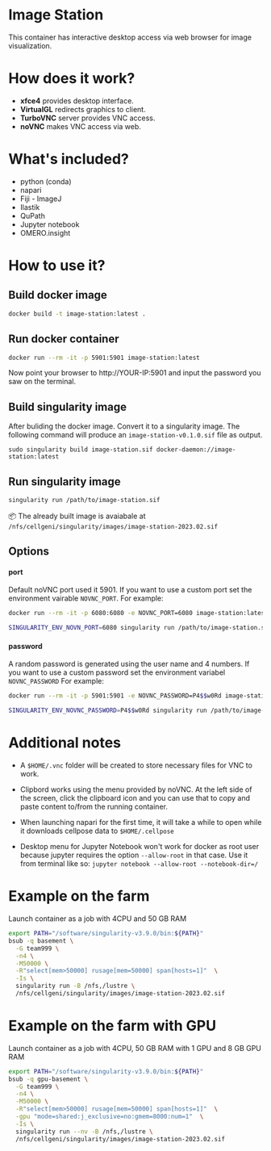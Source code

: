# Image Station

This container has interactive desktop access via web browser for image visualization.

# How does it work?

- **xfce4** provides desktop interface.
- **VirtualGL** redirects graphics to client.
- **TurboVNC** server provides VNC access.
- **noVNC** makes VNC access via web.

# What's included?

- python (conda)
- napari
- Fiji - ImageJ
- Ilastik
- QuPath
- Jupyter notebook
- OMERO.insight

# How to use it?

## Build docker image

```bash
docker build -t image-station:latest .
```

## Run docker container

```bash
docker run --rm -it -p 5901:5901 image-station:latest
```

Now point your browser to http://YOUR-IP:5901 and input the password you saw on the terminal.

## Build singularity image

After buliding the docker image. Convert it to a singularity image. The following command will produce an `image-station-v0.1.0.sif` file as output.

```
sudo singularity build image-station.sif docker-daemon://image-station:latest
```

## Run singularity image

```bash
singularity run /path/to/image-station.sif
```

📦 The already built image is avaiabale at `/nfs/cellgeni/singularity/images/image-station-2023.02.sif`

## Options

#### port
Default noVNC port used it 5901. If you want to use a custom port set the environment vairable `NOVNC_PORT`.
For example:

```bash
docker run --rm -it -p 6080:6080 -e NOVNC_PORT=6080 image-station:latest

```

```bash
SINGULARITY_ENV_NOVN_PORT=6080 singularity run /path/to/image-station.sif
```

#### password
A random password is generated using the user name and 4 numbers. If you want to use a custom password set the environment variabel `NOVNC_PASSWORD`
For example:
```bash
docker run --rm -it -p 5901:5901 -e NOVNC_PASSWORD=P4$$w0Rd image-station:latest

```

```bash
SINGULARITY_ENV_NOVNC_PASSWORD=P4$$w0Rd singularity run /path/to/image-station.sif
```

# Additional notes

- A `$HOME/.vnc` folder will be created to store necessary files for VNC to work.

- Clipbord works using the menu provided by noVNC. At the left side of the screen, click the clipboard icon and you can use that to copy and paste content to/from the running container.

- When launching napari for the first time, it will take a while to open while it downloads cellpose data to `$HOME/.cellpose`

- Desktop menu for Jupyter Notebook won't work for docker as root user because jupyter requires the option `--allow-root` in that case. Use it from terminal like so: `jupyter notebook --allow-root --notebook-dir=/`

# Example on the farm

Launch container as a job with 4CPU and 50 GB RAM
```bash
export PATH="/software/singularity-v3.9.0/bin:${PATH}"
bsub -q basement \
  -G team999 \
  -n4 \
  -M50000 \
  -R"select[mem>50000] rusage[mem=50000] span[hosts=1]"  \
  -Is \
  singularity run -B /nfs,/lustre \
  /nfs/cellgeni/singularity/images/image-station-2023.02.sif
```

# Example on the farm with GPU

Launch container as a job with 4CPU, 50 GB RAM with 1 GPU and 8 GB GPU RAM
```bash
export PATH="/software/singularity-v3.9.0/bin:${PATH}"
bsub -q gpu-basement \
  -G team999 \
  -n4 \
  -M50000 \
  -R"select[mem>50000] rusage[mem=50000] span[hosts=1]"  \
  -gpu "mode=shared:j_exclusive=no:gmem=8000:num=1"  \
  -Is \
  singularity run --nv -B /nfs,/lustre \
  /nfs/cellgeni/singularity/images/image-station-2023.02.sif
```

